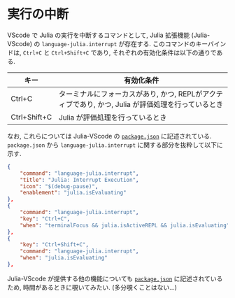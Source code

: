 # 実行の中断

VScode で Julia の実行を中断するコマンドとして, Julia 拡張機能 (Julia-VScode) の `language-julia.interrupt` が存在する. このコマンドのキーバインドは, `Ctrl+C` と `Ctrl+Shift+C` であり, それぞれの有効化条件は以下の通りである.

|キー|有効化条件|
|---|---|
|Ctrl+C|ターミナルにフォーカスがあり, かつ, REPLがアクティブであり, かつ, Julia が評価処理を行っているとき|
|Ctrl+Shift+C|Julia が評価処理を行っているとき|

なお, これらについては Julia-VScode の [`package.json`](https://github.com/julia-vscode/julia-vscode/blob/main/package.json) に記述されている. `package.json` から `language-julia.interrupt` に関する部分を抜粋して以下に示す.

```json
{
    "command": "language-julia.interrupt",
    "title": "Julia: Interrupt Execution",
    "icon": "$(debug-pause)",
    "enablement": "julia.isEvaluating"
},
{
    "command": "language-julia.interrupt",
    "key": "Ctrl+C",
    "when": "terminalFocus && julia.isActiveREPL && julia.isEvaluating"
},
{
    "key": "Ctrl+Shift+C",
    "command": "language-julia.interrupt",
    "when": "julia.isEvaluating"
},
```

Julia-VScode が提供する他の機能についても [`package.json`](https://github.com/julia-vscode/julia-vscode/blob/main/package.json) に記述されているため, 時間があるときに覗いてみたい. (多分覗くことはない...)
